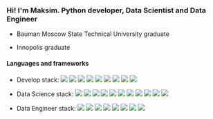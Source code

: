 ### Hi! I'm Maksim. Python developer, Data Scientist and Data Engineer

- Bauman Moscow State Technical University graduate

- Innopolis graduate

#### Languages and frameworks

- Develop stack: 
![](https://img.shields.io/badge/Python-blue)
![](https://img.shields.io/badge/Django-blue)
![](https://img.shields.io/badge/Django_REST_Framework-blue)
![](https://img.shields.io/badge/FastAPI-blue)
![](https://img.shields.io/badge/Postgresql-blue)
![](https://img.shields.io/badge/NoSQL-blue)
![](https://img.shields.io/badge/Docker-blue)
![](https://img.shields.io/badge/Linux-blue)
![](https://img.shields.io/badge/Java-blue)


- Data Science stack: 
![](https://img.shields.io/badge/-Scikit--Learn-blue)
![](https://img.shields.io/badge/TensorFlow-blue)
![](https://img.shields.io/badge/Keras-blue)
![](https://img.shields.io/badge/pandas-blue)
![](https://img.shields.io/badge/OpenCV-blue)
![](https://img.shields.io/badge/Pytorch-blue)
![](https://img.shields.io/badge/numpy-blue)
![](https://img.shields.io/badge/NLP-blue)
![](https://img.shields.io/badge/matplotlib-blue)
![](https://img.shields.io/badge/seaborn-blue)
![](https://img.shields.io/badge/surprise-blue)

- Data Engineer stack: 
![](https://img.shields.io/badge/Postgresql-blue)
![](https://img.shields.io/badge/Docker-blue)
![](https://img.shields.io/badge/Linux-blue)
![](https://img.shields.io/badge/DWH-blue)
![](https://img.shields.io/badge/Hadoop-blue)
![](https://img.shields.io/badge/ELT/ETL-blue)
![](https://img.shields.io/badge/Apach_Spark-blue)
![](https://img.shields.io/badge/Airflow-blue)


